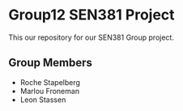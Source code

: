 # Group12 SEN381 Project
This our repository for our SEN381 Group project.

## Group Members
 - Roche Stapelberg
 - Marlou Froneman
 - Leon Stassen
